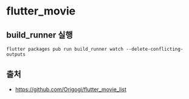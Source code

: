 # flutter_movie


## build_runner 실행

```
flutter packages pub run build_runner watch --delete-conflicting-outputs
```

## 출처

- https://github.com/Origogi/flutter_movie_list

